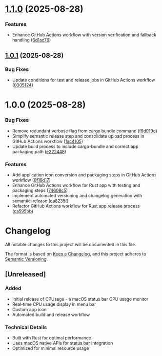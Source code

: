 # [1.1.0](https://github.com/arian24b/cpusage/compare/v1.0.1...v1.1.0) (2025-08-28)


### Features

* Enhance GitHub Actions workflow with version verification and fallback handling ([6d1ac76](https://github.com/arian24b/cpusage/commit/6d1ac76918cabdda4cc4d6b6013b1460e0d85c85))

## [1.0.1](https://github.com/arian24b/cpusage/compare/v1.0.0...v1.0.1) (2025-08-28)


### Bug Fixes

* Update conditions for test and release jobs in GitHub Actions workflow ([0305124](https://github.com/arian24b/cpusage/commit/0305124f9f7fb11b69770b8fbd74dab8d317f49d))

# 1.0.0 (2025-08-28)


### Bug Fixes

* Remove redundant verbose flag from cargo bundle command ([f9d919e](https://github.com/arian24b/cpusage/commit/f9d919ef0f7abe7341687a1d54e69c013ba4acaf))
* Simplify semantic release step and consolidate upload process in GitHub Actions workflow ([1ac4105](https://github.com/arian24b/cpusage/commit/1ac41059edf0dbf6ff95ea6f3261a05cdf44237c))
* Update build process to include cargo-bundle and correct app packaging path ([e222448](https://github.com/arian24b/cpusage/commit/e222448ab7e12c7d0fff050d8fddeb6afea20722))


### Features

* Add application icon conversion and packaging steps in GitHub Actions workflow ([6f16d17](https://github.com/arian24b/cpusage/commit/6f16d17ff6c3c077dd7ea89728121fedec964691))
* Enhance GitHub Actions workflow for Rust app with testing and packaging steps ([74608c5](https://github.com/arian24b/cpusage/commit/74608c538caf1e8e2f9e20cbbe75b911563a818f))
* Implement automated versioning and changelog generation with semantic-release ([ca8235f](https://github.com/arian24b/cpusage/commit/ca8235f839fb95be5e617fa7cad822669e1ed360))
* Refactor GitHub Actions workflow for Rust app release process ([ca595bb](https://github.com/arian24b/cpusage/commit/ca595bb1cd0bbcde93b9b1d7a97685118f5e27a1))

# Changelog

All notable changes to this project will be documented in this file.

The format is based on [Keep a Changelog](https://keepachangelog.com/en/1.0.0/),
and this project adheres to [Semantic Versioning](https://semver.org/spec/v2.0.0.html).

## [Unreleased]

### Added
- Initial release of CPUsage - a macOS status bar CPU usage monitor
- Real-time CPU usage display in menu bar
- Custom app icon
- Automated build and release workflow

### Technical Details
- Built with Rust for optimal performance
- Uses macOS native APIs for status bar integration
- Optimized for minimal resource usage
